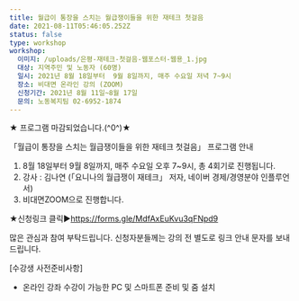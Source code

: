 ```yaml
---
title: 월급이 통장을 스치는 월급쟁이들을 위한 재테크 첫걸음
date: 2021-08-11T05:46:05.252Z
status: false
type: workshop
workshop:
  이미지: /uploads/은평-재테크-첫걸음-웹포스터-웹용_1.jpg
  대상: 지역주민 및 노동자 (60명)
  일시: 2021년 8월 18일부터  9월 8일까지, 매주 수요일 저녁 7~9시
  장소: 비대면 온라인 강의 (ZOOM)
  신청기간: 2021년 8월 11일~8월 17일
  문의: 노동복지팀 02-6952-1874
---
```

★ 프로그램 마감되었습니다.(^0^)★

「월급이 통장을 스치는 월급쟁이들을 위한 재테크 첫걸음」 프로그램 안내 

1. 8월 18일부터 9월 8일까지, 매주 수요일 오후 7~9시, 총 4회기로 진행됩니다.
2. 강사 : 김나연 (「요니나의 월급쟁이 재테크」 저자, 네이버 경제/경영분야 인플루언서)
3. 비대면ZOOM으로 진행합니다.

 ★신청링크 클릭▶[](<1. https://forms.gle/MdfAxEuKvu3qFNpd9>)[](<1. https://forms.gle/MdfAxEuKvu3qFNpd9>)<https://forms.gle/MdfAxEuKvu3qFNpd9>

 많은 관심과 참여 부탁드립니다.  신청자분들께는 강의 전 별도로 링크 안내 문자를 보내드립니다.

 \[수강생 사전준비사항]

* 온라인 강좌 수강이 가능한 PC 및 스마트폰 준비 및 줌 설치